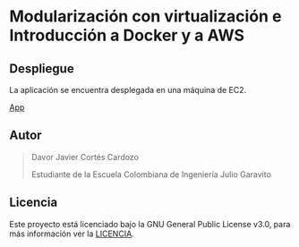# Modularización con virtualización e Introducción a Docker y a AWS



## Despliegue

La aplicación se encuentra desplegada en una máquina de EC2.

[App](http://ec2-54-164-164-190.compute-1.amazonaws.com:8091/)


## Autor

>Davor Javier Cortés Cardozo
>
>Estudiante de la Escuela Colombiana de Ingeniería Julio Garavito


## Licencia

Este proyecto está licenciado bajo la GNU General Public License v3.0, para más información ver la [LICENCIA](LICENSE.txt).


